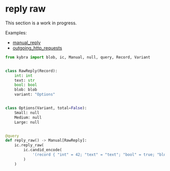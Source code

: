 # reply raw

This section is a work in progress.

Examples:

-   [manual_reply](https://github.com/demergent-labs/kybra/tree/main/examples/manual_reply)
-   [outgoing_http_requests](https://github.com/demergent-labs/kybra/tree/main/examples/outgoing_http_requests)

```python
from kybra import blob, ic, Manual, null, query, Record, Variant


class RawReply(Record):
    int: int
    text: str
    bool: bool
    blob: blob
    variant: "Options"


class Options(Variant, total=False):
    Small: null
    Medium: null
    Large: null


@query
def reply_raw() -> Manual[RawReply]:
    ic.reply_raw(
        ic.candid_encode(
            '(record { "int" = 42; "text" = "text"; "bool" = true; "blob" = blob "Surprise!"; "variant" = variant { Medium } })'
        )
    )
```
